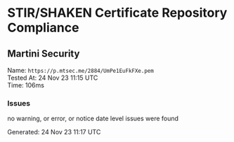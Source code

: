 # STIR/SHAKEN Certificate Repository Compliance

## Martini Security

Name: `https://p.mtsec.me/2884/UmPe1EuFkFXe.pem`\
Tested At: 24 Nov 23 11:15 UTC\
Time: 106ms

### Issues

no warning, or error, or notice date level issues were found

Generated: 24 Nov 23 11:17 UTC